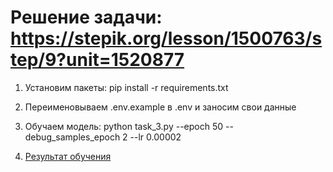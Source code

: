 # Решение задачи: https://stepik.org/lesson/1500763/step/9?unit=1520877

 
1. Установим пакеты: pip install -r requirements.txt

2. Переименовываем .env.example в .env и заносим свои данные

3. Обучаем модель: python task_3.py --epoch 50 --debug_samples_epoch 2 --lr 0.00002

4. [Результат обучения](https://app.clear.ml/projects/f9c8eb63e31242469d373cddca9ecc81/experiments/7d3b17746a1c4953a0fce0f2b291a1de/output/execution)

